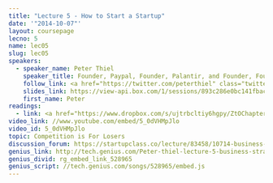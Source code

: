 ```yaml
---
title: "Lecture 5 - How to Start a Startup"
date: '"2014-10-07"'
layout: coursepage
lecno: 5
name: lec05
slug: lec05
speakers:
  - speaker_name: Peter Thiel
    speaker_title: Founder, Paypal, Founder, Palantir, and Founder, Founders Fund
    follow_link: <a href="https://twitter.com/peterthiel" class="twitter-follow-button" data-show-count="false" data-show-screen-name="true">Follow @peterthiel</a>
    slides_link: https://view-api.box.com/1/sessions/893c286e0bc141fbac78e7797c7a2d6c/view
    first_name: Peter
readings:
  - link: <a href="https://www.dropbox.com/s/ujtrbcltiy6hgpy/ZtOChapters3-5.pdf?dl=0">Chapter 3-5 of Zero to One</a> by Peter Thiel
video_link: //www.youtube.com/embed/5_0dVHMpJlo
video_id: 5_0dVHMpJlo
topic: Competition is For Losers
discussion_forum: https://startupclass.co/lecture/83458/10714-business-strategy-and-monopoly-theorybrbpeter-thielb-ifounder-paypal--palantir-and-partner-founders-fundi-----
genius_link: http://tech.genius.com/Peter-thiel-lecture-5-business-strategy-and-monopoly-theory-annotated
genius_divid: rg_embed_link_528965
genius_script: //tech.genius.com/songs/528965/embed.js
---
```

